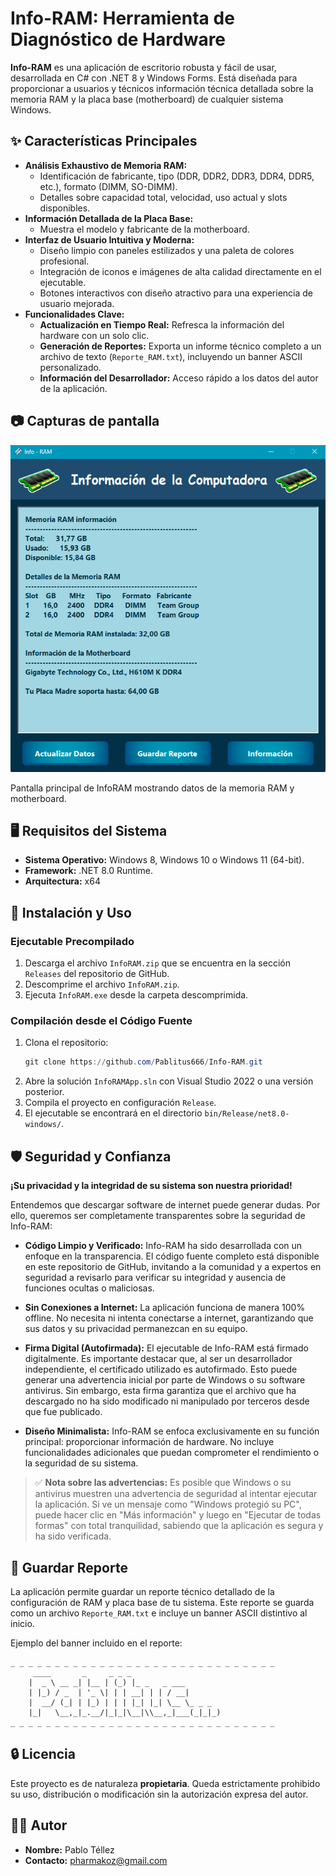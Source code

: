 # Info-RAM: Herramienta de Diagnóstico de Hardware

**Info-RAM** es una aplicación de escritorio robusta y fácil de usar, desarrollada en C# con .NET 8 y Windows Forms. Está diseñada para proporcionar a usuarios y técnicos información técnica detallada sobre la memoria RAM y la placa base (motherboard) de cualquier sistema Windows.

## ✨ Características Principales

*   **Análisis Exhaustivo de Memoria RAM:**
    *   Identificación de fabricante, tipo (DDR, DDR2, DDR3, DDR4, DDR5, etc.), formato (DIMM, SO-DIMM).
    *   Detalles sobre capacidad total, velocidad, uso actual y slots disponibles.
*   **Información Detallada de la Placa Base:**
    *   Muestra el modelo y fabricante de la motherboard.
*   **Interfaz de Usuario Intuitiva y Moderna:**
    *   Diseño limpio con paneles estilizados y una paleta de colores profesional.
    *   Integración de iconos e imágenes de alta calidad directamente en el ejecutable.
    *   Botones interactivos con diseño atractivo para una experiencia de usuario mejorada.
*   **Funcionalidades Clave:**
    *   **Actualización en Tiempo Real:** Refresca la información del hardware con un solo clic.
    *   **Generación de Reportes:** Exporta un informe técnico completo a un archivo de texto (`Reporte_RAM.txt`), incluyendo un banner ASCII personalizado.
    *   **Información del Desarrollador:** Acceso rápido a los datos del autor de la aplicación.

## 📷 Capturas de pantalla

<p align="center">
  <img src="images/screenshot.png" alt="Vista previa de la aplicación" width="600"/>
</p>

Pantalla principal de InfoRAM mostrando datos de la memoria RAM y motherboard.

## 🖥️ Requisitos del Sistema

*   **Sistema Operativo:** Windows 8, Windows 10 o Windows 11 (64-bit).
*   **Framework:** .NET 8.0 Runtime.
*   **Arquitectura:** x64

## 🚀 Instalación y Uso

### Ejecutable Precompilado

1.  Descarga el archivo `InfoRAM.zip` que se encuentra en la sección `Releases` del repositorio de GitHub.
2.  Descomprime el archivo `InfoRAM.zip`.
3.  Ejecuta `InfoRAM.exe` desde la carpeta descomprimida.

### Compilación desde el Código Fuente

1.  Clona el repositorio:
    ```powershell
    git clone https://github.com/Pablitus666/Info-RAM.git
    ```
2.  Abre la solución `InfoRAMApp.sln` con Visual Studio 2022 o una versión posterior.
3.  Compila el proyecto en configuración `Release`.
4.  El ejecutable se encontrará en el directorio `bin/Release/net8.0-windows/`.

## 🛡️ Seguridad y Confianza

**¡Su privacidad y la integridad de su sistema son nuestra prioridad!**

Entendemos que descargar software de internet puede generar dudas. Por ello, queremos ser completamente transparentes sobre la seguridad de Info-RAM:

*   **Código Limpio y Verificado:** Info-RAM ha sido desarrollada con un enfoque en la transparencia. El código fuente completo está disponible en este repositorio de GitHub, invitando a la comunidad y a expertos en seguridad a revisarlo para verificar su integridad y ausencia de funciones ocultas o maliciosas.

*   **Sin Conexiones a Internet:** La aplicación funciona de manera 100% offline. No necesita ni intenta conectarse a internet, garantizando que sus datos y su privacidad permanezcan en su equipo.

*   **Firma Digital (Autofirmada):** El ejecutable de Info-RAM está firmado digitalmente. Es importante destacar que, al ser un desarrollador independiente, el certificado utilizado es autofirmado. Esto puede generar una advertencia inicial por parte de Windows o su software antivirus. Sin embargo, esta firma garantiza que el archivo que ha descargado no ha sido modificado ni manipulado por terceros desde que fue publicado.

*   **Diseño Minimalista:** Info-RAM se enfoca exclusivamente en su función principal: proporcionar información de hardware. No incluye funcionalidades adicionales que puedan comprometer el rendimiento o la seguridad de su sistema.

> ✅ **Nota sobre las advertencias:** Es posible que Windows o su antivirus muestren una advertencia de seguridad al intentar ejecutar la aplicación. Si ve un mensaje como "Windows protegió su PC", puede hacer clic en "Más información" y luego en "Ejecutar de todas formas" con total tranquilidad, sabiendo que la aplicación es segura y ha sido verificada.

## 📝 Guardar Reporte

La aplicación permite guardar un reporte técnico detallado de la configuración de RAM y placa base de tu sistema. Este reporte se guarda como un archivo `Reporte_RAM.txt` e incluye un banner ASCII distintivo al inicio.

Ejemplo del banner incluido en el reporte:

```
_ _ _ _ _ _ _ _ _ _ _ _ _ _ _ _ _ _ _ _ _ _ _ _ _ _ _ _ _ _
	 ____       _     _ _ _
	|  _ \ __ _| |__ | (_) |_ _   _ ___
	| |_) / _  | '_ \| | | __| | | / __|
	|  __/ (_| | |_) | | | |_| |_| \__ \_ _ _
	|_|   \__,_|_.__/|_|_|\__|\\__,_|___(_|_|_)
_ _ _ _ _ _ _ _ _ _ _ _ _ _ _ _ _ _ _ _ _ _ _ _ _ _ _ _ _ _
```

## 🔒 Licencia

Este proyecto es de naturaleza **propietaria**. Queda estrictamente prohibido su uso, distribución o modificación sin la autorización expresa del autor.

## 👨‍💻 Autor

*   **Nombre:** Pablo Téllez
*   **Contacto:** pharmakoz@gmail.com
